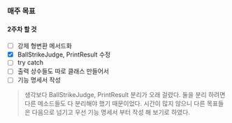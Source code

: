 ### 매주 목표

#### 2주차 할 것
- [ ] 강제 형변환 메서드화
- [x] BallStrikeJudge, PrintResult 수정
- [ ] try catch
- [ ] 출력 상수들도 따로 클래스 만들어서
- [ ] 기능 명세서 작성

> 생각보다 BallStrikeJudge, PrintResult 분리가 오래 걸렸다.
 둘을 분리 하려면 다른 메소드들도 다 분리해야 했기 때문이었다.
 시간이 많지 않으니 다른 목표들은 다음으로 넘기고 우선 기능 명세서 부터 작성 해 보기로 하였다.
